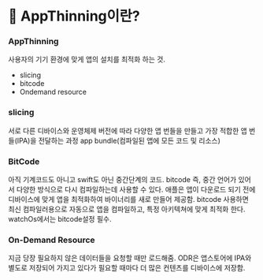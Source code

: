 # 🍎 AppThinning이란?



### AppThinning

사용자의 기기 환경에 맞게 앱의 설치를 최적화 하는 것.  

- slicing
- bitcode
- Ondemand resource



### slicing

서로 다른 디바이스와 운영체제 버전에 따라 다양한 앱 번들을 만들고 가장 적합한 앱 번들(IPA)을 전달하는 과정
app bundle(컴파일된 앱에 모든 코드 및 리소스)


### BitCode
아직 기계코드도 아니고 swift도 아닌 중간단계의 코드.
bitcode 즉, 중간 언어가 있어서 다양한 방식으로 다시 컴파일하는데 사용할 수 있다.
애플은 앱이 다운로드 되기 전에 디바이스에 맞게 앱을 최적화하여 바이너리를 새로 만들어 제공함.
bitcode 사용하면 최신 컴파일러용으로 자동으로 앱을 컴파일하고, 특정 아키텍쳐에 맞게 최적화 한다.
watchOs에서는 bitcode설정 필수.

### On-Demand Resource
지금 당장 필요하지 않은 데이터들을 요청할 때만 로드해줌.
ODR은 앱스토어에 IPA와 별도로 저장되어 가지고 있다가 필요할 때마다 더 많은 컨텐츠를 디바이스에 저장함.

